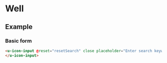 # Well

## Example
### Basic form

``` html
<u-icon-input @reset="resetSearch" close placeholder="Enter search keywords">
</u-icon-input>
```
